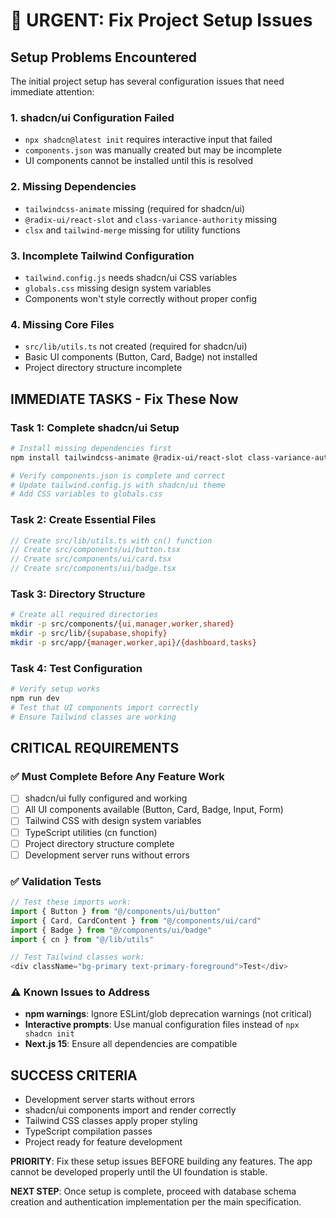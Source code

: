 # 🚨 **URGENT: Fix Project Setup Issues**

## **Setup Problems Encountered**

The initial project setup has several configuration issues that need immediate attention:

### **1. shadcn/ui Configuration Failed**
- `npx shadcn@latest init` requires interactive input that failed
- `components.json` was manually created but may be incomplete
- UI components cannot be installed until this is resolved

### **2. Missing Dependencies**
- `tailwindcss-animate` missing (required for shadcn/ui)
- `@radix-ui/react-slot` and `class-variance-authority` missing
- `clsx` and `tailwind-merge` missing for utility functions

### **3. Incomplete Tailwind Configuration**
- `tailwind.config.js` needs shadcn/ui CSS variables
- `globals.css` missing design system variables
- Components won't style correctly without proper config

### **4. Missing Core Files**
- `src/lib/utils.ts` not created (required for shadcn/ui)
- Basic UI components (Button, Card, Badge) not installed
- Project directory structure incomplete

## **IMMEDIATE TASKS - Fix These Now**

### **Task 1: Complete shadcn/ui Setup**
```bash
# Install missing dependencies first
npm install tailwindcss-animate @radix-ui/react-slot class-variance-authority clsx tailwind-merge

# Verify components.json is complete and correct
# Update tailwind.config.js with shadcn/ui theme
# Add CSS variables to globals.css
```

### **Task 2: Create Essential Files**
```typescript
// Create src/lib/utils.ts with cn() function
// Create src/components/ui/button.tsx
// Create src/components/ui/card.tsx  
// Create src/components/ui/badge.tsx
```

### **Task 3: Directory Structure**
```bash
# Create all required directories
mkdir -p src/components/{ui,manager,worker,shared}
mkdir -p src/lib/{supabase,shopify}
mkdir -p src/app/{manager,worker,api}/{dashboard,tasks}
```

### **Task 4: Test Configuration**
```bash
# Verify setup works
npm run dev
# Test that UI components import correctly
# Ensure Tailwind classes are working
```

## **CRITICAL REQUIREMENTS**

### **✅ Must Complete Before Any Feature Work**
- [ ] shadcn/ui fully configured and working
- [ ] All UI components available (Button, Card, Badge, Input, Form)
- [ ] Tailwind CSS with design system variables
- [ ] TypeScript utilities (cn function)
- [ ] Project directory structure complete
- [ ] Development server runs without errors

### **✅ Validation Tests**
```typescript
// Test these imports work:
import { Button } from "@/components/ui/button"
import { Card, CardContent } from "@/components/ui/card"
import { Badge } from "@/components/ui/badge"
import { cn } from "@/lib/utils"

// Test Tailwind classes work:
<div className="bg-primary text-primary-foreground">Test</div>
```

### **⚠️ Known Issues to Address**
- **npm warnings**: Ignore ESLint/glob deprecation warnings (not critical)
- **Interactive prompts**: Use manual configuration files instead of `npx shadcn init`
- **Next.js 15**: Ensure all dependencies are compatible

## **SUCCESS CRITERIA**
- Development server starts without errors
- shadcn/ui components import and render correctly
- Tailwind CSS classes apply proper styling
- TypeScript compilation passes
- Project ready for feature development

**PRIORITY**: Fix these setup issues BEFORE building any features. The app cannot be developed properly until the UI foundation is stable.

**NEXT STEP**: Once setup is complete, proceed with database schema creation and authentication implementation per the main specification.
